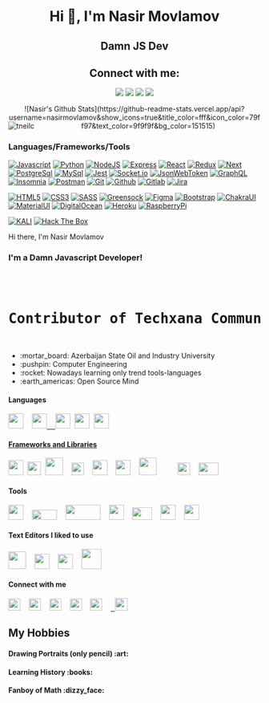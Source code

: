  <h1 align="center">Hi 👋, I'm Nasir Movlamov</h1>
<h2 align="center" >Damn JS Dev </h2>

<h2 align="center">Connect with me:</h2>
<p align="center">
  <a href="mailto:movlamovnasir2000@gmail.com"><img src="https://img.shields.io/badge/e‑mail-D14836.svg?style=for-the-badge&logo=GMail&logoColor=white"/></a>
  <a href="https://linkedin.com/in/murat-m-ercan"><img src="https://img.shields.io/badge/linkedin-0077B5.svg?style=for-the-badge&logo=linkedin&logoColor=white"/></a>
  <a href="https://twitter.com/muratmirgun"><img src="https://img.shields.io/badge/twitter-1DA1F2.svg?style=for-the-badge&logo=twitter&logoColor=white"/></a>
  <a href="https://www.youtube.com/c/uclganws4qrkzzrgwmwvvfug"><img src="https://img.shields.io/badge/youtube-9116EF.svg?style=for-the-badge&logo=youtube&logoColor=white"/></a>
</p>
<p align="center">
![Nasir's Github Stats](https://github-readme-stats.vercel.app/api?username=nasirmovlamov&show_icons=true&title_color=fff&icon_color=79ff97&text_color=9f9f9f&bg_color=151515) 
<img align="left" src="https://github-readme-stats.vercel.app/api/top-langs/?username=tneilc&layout=compact" alt="tneilc" />
</p>


### Languages/Frameworks/Tools
[![Javascript](https://img.shields.io/badge/-Javascript-black?style=for-the-badge&logo=javascript&link=https://github.com/nasirmovlamov)](https://github.com/nasirmovlamov)
[![Python](https://img.shields.io/badge/-Python-black?style=for-the-badge&logo=python&link=https://github.com/nasirmovlamov)](https://github.com/nasirmovlamov)
[![NodeJS](https://img.shields.io/badge/-NodeJS-black?style=for-the-badge&logo=node.js&link=https://github.com/nasirmovlamov)](https://github.com/nasirmovlamov)
[![Express](https://img.shields.io/badge/-Express-black?style=for-the-badge&logo=express&link=https://github.com/nasirmovlamov)](https://github.com/nasirmovlamov)
[![React](https://img.shields.io/badge/-React-black?style=for-the-badge&logo=react&link=https://github.com/nasirmovlamov)](https://github.com/nasirmovlamov) 
[![Redux](https://img.shields.io/badge/-Redux-black?style=for-the-badge&logo=redux&link=https://github.com/nasirmovlamov)](https://github.com/nasirmovlamov) 
[![Next](https://img.shields.io/badge/-Next-black?style=for-the-badge&logo=next.js&link=https://github.com/nasirmovlamov)](https://github.com/nasirmovlamov) 
[![PostgreSql](https://img.shields.io/badge/-PostgreSql-black?style=for-the-badge&logo=postgresql&link=https://github.com/nasirmovlamov)](https://github.com/nasirmovlamov) 
[![MySql](https://img.shields.io/badge/-MySql-black?style=for-the-badge&logo=mysql&link=https://github.com/nasirmovlamov)](https://github.com/nasirmovlamov) 
[![Jest](https://img.shields.io/badge/-Jest-black?style=for-the-badge&logo=jest&link=https://github.com/nasirmovlamov)](https://github.com/nasirmovlamov) 
[![Socket.io](https://img.shields.io/badge/-Socket.io-black?style=for-the-badge&logo=socket.io&link=https://github.com/nasirmovlamov)](https://github.com/nasirmovlamov) 
[![JsonWebToken](https://img.shields.io/badge/-JWT-black?style=for-the-badge&logo=json-web-tokens&link=https://github.com/nasirmovlamov)](https://github.com/nasirmovlamov) 
[![GraphQL](https://img.shields.io/badge/-GraphQL-black?style=for-the-badge&logo=graphql&link=https://github.com/nasirmovlamov)](https://github.com/nasirmovlamov) 
[![Insomnia](https://img.shields.io/badge/-Insomnia-black?style=for-the-badge&logo=insomnia&link=https://github.com/nasirmovlamov)](https://github.com/nasirmovlamov) 
[![Postman](https://img.shields.io/badge/-Postman-black?style=for-the-badge&logo=postman&link=https://github.com/nasirmovlamov)](https://github.com/nasirmovlamov) 
[![Git](https://img.shields.io/badge/-Git-black?style=for-the-badge&logo=git&link=https://github.com/nasirmovlamov)](https://github.com/nasirmovlamov) 
[![Github](https://img.shields.io/badge/-Github-black?style=for-the-badge&logo=github&link=https://github.com/nasirmovlamov)](https://github.com/nasirmovlamov) 
[![Gitlab](https://img.shields.io/badge/-Gitlab-black?style=for-the-badge&logo=gitlab&link=https://github.com/nasirmovlamov)](https://github.com/nasirmovlamov) 
[![Jira](https://img.shields.io/badge/-Jira-black?style=for-the-badge&logo=jira&link=https://github.com/nasirmovlamov)](https://github.com/nasirmovlamov) 

[![HTML5](https://img.shields.io/badge/-HTML5-black?style=for-the-badge&logo=html5&logoColor=white&link=https://github.com/nasirmovlamov)](https://github.com/nasirmovlamov) 
[![CSS3](https://img.shields.io/badge/-CSS3-black?style=for-the-badge&logo=visual-studio-code&link=https://github.com/nasirmovlamov)](https://github.com/nasirmovlamov)
[![SASS](https://img.shields.io/badge/-Sass-black?style=for-the-badge&logo=sass&link=https://github.com/nasirmovlamov)](https://github.com/nasirmovlamov)
[![Greensock](https://img.shields.io/badge/-Greensock-black?style=for-the-badge&logo=greensock&link=https://github.com/nasirmovlamov)](https://github.com/nasirmovlamov)
[![Figma](https://img.shields.io/badge/-Figma-black?style=for-the-badge&logo=figma&link=https://github.com/nasirmovlamov)](https://github.com/nasirmovlamov)
[![Bootstrap](https://img.shields.io/badge/-Bootstrap-black?style=for-the-badge&logo=bootstrap&link=https://github.com/nasirmovlamov)](https://github.com/nasirmovlamov)
[![ChakraUI](https://img.shields.io/badge/-Bootstrap-black?style=for-the-badge&logo=chakra-ui&link=https://github.com/nasirmovlamov)](https://github.com/nasirmovlamov)
[![MaterialUI](https://img.shields.io/badge/-MaterialUi-black?style=for-the-badge&logo=material-ui&link=https://github.com/nasirmovlamov)](https://github.com/nasirmovlamov)
[![DigitalOcean](https://img.shields.io/badge/-DigitalOcean-black?style=for-the-badge&logo=digitalocean&link=https://github.com/nasirmovlamov)](https://github.com/nasirmovlamov)
[![Heroku](https://img.shields.io/badge/-Heroku-black?style=for-the-badge&logo=heroku&link=https://github.com/nasirmovlamov)](https://github.com/nasirmovlamov)
[![RaspberryPi](https://img.shields.io/badge/-RaspberryPi-black?style=for-the-badge&logo=raspberry-pi&link=https://github.com/nasirmovlamov)](https://github.com/nasirmovlamov)

[![KALI](https://img.shields.io/badge/-KALI-black?style=for-the-badge&logo=kali-linux&link=https://github.com/nasirmovlamov)](https://github.com/nasirmovlamov)
[![Hack The Box](https://img.shields.io/badge/-HackTheBox-black?style=for-the-badge&logo=hack-the-box&link=https://github.com/nasirmovlamov)](https://github.com/nasirmovlamov)

 Hi there, I'm Nasir Movlamov
<div>
 <h3>I'm a Damn Javascript Developer!</h3>
 <pre> <h1>Contributor of Techxana Community  <a href='https://www.youtube.com/channel/UCmE8Psks_-SDw9iG1nn6MpQ'><img src='https://i.ibb.co/pxjGw8M/Techxana-2.png' width='50px' height='50px'/></a> </h1>    </pre> 
</div>
<ul>
  <li listStyle='none'> :mortar_board: Azerbaijan State Oil and Industry University </li>
  <li> :pushpin: Computer Engineering </li>
  <li> :rocket: Nowadays learning only trend tools-languages</li>
  <li> :earth_americas: Open Source Mind </li>
</ul>

<h4>Languages<h4/>
  <div><pre><a href='https://www.javascript.com/'><img src='https://image.flaticon.com/icons/svg/541/541509.svg' width='30px' height='30px'/></a>  <a href='https://www.python.org/'><img src='https://image.flaticon.com/icons/svg/1822/1822899.svg' width='30px' height='30px'/>  <a href='https://www.cplusplus.com/'/><img src='https://user-images.githubusercontent.com/42747200/46140125-da084900-c26d-11e8-8ea7-c45ae6306309.png' width='30px' height='30px'/></a> <a href='https://www.typescriptlang.org/'><img src='https://cdn.worldvectorlogo.com/logos/typescript.svg' height='30px' width='30px'/></a> <a href='https://www.postgresql.org/'><img src='https://cdn0.iconfinder.com/data/icons/superuser-extension-dark/512/675172-data_database_sql_query-512.png' width='30xp' height='30px'/></pre></div>
<h4>Frameworks and Libraries</h4>
  <div><pre><a href='https://reactjs.org/'><img src='https://cdn.worldvectorlogo.com/logos/react.svg' width='30px' height='30px'/></a> <a href='https://redux.js.org/'><img src='https://cdn.worldvectorlogo.com/logos/redux.svg' width='27px' height='27px'/></a> <a href='https://reactrouter.com/'><img src='https://gitlab.com/uploads/-/system/project/avatar/10272305/logo-react-router.png' width='35px' height='35px'/></a>  <a href='https://jestjs.io/'><img src='https://d2eip9sf3oo6c2.cloudfront.net/tags/images/000/000/940/full/jestlogo.png' width='25px' height='25px'/></a>  <a href='https://www.djangoproject.com/'><img src='https://icon-library.com/images/django-icon/django-icon-0.jpg' width='30px' height='30px'/></a>  <a href='https://material-ui.com/'><img src='https://material-ui.com/static/logo.png' width='30px' height='30px'/></a>  <a href='https://webpack.js.org/'><img src='https://raw.githubusercontent.com/webpack/media/master/logo/icon-square-big.png' width='35px' height='35px'/></a>     <a href='https://getbootstrap.com/'><img src='https://cdn.worldvectorlogo.com/logos/bootstrap-4.svg' width='25px' height='25px'/></a>  <a href='https://tailwindcss.com/'><img src='https://seeklogo.com/images/M/materialize-logo-0FCAD8A6F8-seeklogo.com.png' width='40px' height='25px'/></a>   </pre></div>  
<h4>Tools</h4>
  <div><pre><a href='https://www.adobe.com/products/xd.html'><img src='https://upload.wikimedia.org/wikipedia/commons/thumb/c/c2/Adobe_XD_CC_icon.svg/1200px-Adobe_XD_CC_icon.svg.png' width='30px' height='30px'/></a>  <a href='https://www.npmjs.com/'><img src='https://upload.wikimedia.org/wikipedia/commons/thumb/d/db/Npm-logo.svg/1280px-Npm-logo.svg.png' width='50px' height='20px'/></a>  <a href='https://yarnpkg.com/'><img src='https://miro.medium.com/max/9350/1*BCPTI5sT2C9JH76__X2WUg.png' width='70xp' height='30px'/></a>  <a href='https://sass-lang.com/'><img src='https://cdn.worldvectorlogo.com/logos/sass-1.svg' width='30xp' height='30px'/></a>  <a href='http://lesscss.org/'><img src='https://upload.wikimedia.org/wikipedia/commons/8/81/LESS_Logo.svg' width='40xp' height='25px'/></a>  <a href='https://git-scm.com/'><img src='https://cdn.worldvectorlogo.com/logos/git-icon.svg' width='30xp' height='30px'/></a>  <a href='https://github.com/nasirmovlamov'><img src='https://github.githubassets.com/images/modules/logos_page/GitHub-Mark.png' width='30xp' height='30px'/></a>   </pre></div>
<h4>Text Editors I liked to use</h4>
    <div><pre><a href='https://atom.io/'><img src='https://seeklogo.com/images/A/atom-logo-19BD90FF87-seeklogo.com.png' width='35px' height='35px'/></a>  <a href='https://code.visualstudio.com/'><img src='https://cdn.worldvectorlogo.com/logos/visual-studio-code.svg' width='30px' height='30px'/></a>  <a href='https://www.sublimetext.com/'><img src='https://cdn.worldvectorlogo.com/logos/sublime-text.svg' width='30px' height='30px'/></a>  <a href='https://www.jetbrains.com/pycharm/'><img src='https://external-preview.redd.it/68RuLLrsBdxbVJLxm3py3YoK6zX0aPIv3qttEhkb0_4.jpg?auto=webp&s=e2c12b1dc5be819f2f076f46454912a3c4bc3f2d' width='40px' height='40px'/></a></pre></div>
<h4> Connect with me </h4>
<div>
<pre><a href='https://www.facebook.com/nasir.mov.5/'><img src='https://image.flaticon.com/icons/svg/733/733603.svg' width='24px' height='24px' /></a>  <a href='https://www.linkedin.com/feed/'><img src='https://image.flaticon.com/icons/svg/61/61109.svg'24px' width='24px'/></a>  <a href='mailto:nasirmovlamov@gmail.com'><img src='https://www.pinclipart.com/picdir/big/49-494216_download-logo-imel-vektor-png-clipart-logo-clip.png' width='24px' height='24px'/></a>  <a href='tel:+994553063702'><img src='https://image.flaticon.com/icons/svg/733/733641.svg' height='24px' width='24px'/></a>  <a href='https://t.me/nasirmovlamov'><img src='https://image.flaticon.com/icons/svg/1051/1051317.svg' height='24px' width='24px'/></a>  <a href='https://www.instagram.com/nasirmovlamov/'> <img src='https://upload-icon.s3.us-east-2.amazonaws.com/uploads/icons/png/12918182511566470606-512.png' width='25px' height='25px'/></a>
</pre> 
</div>
<div>
 <h2> My Hobbies </h3>
 <h4> Drawing Portraits (only pencil) :art:</h4>
 <h4> Learning History :books:</h4>
 <h4> Fanboy of Math  :dizzy_face:</h4> 
 
</div>
